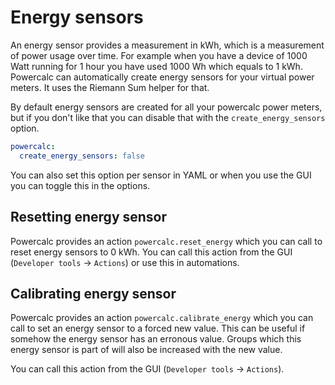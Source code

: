 # Energy sensors

An energy sensor provides a measurement in kWh, which is a measurement of power usage over time.
For example when you have a device of 1000 Watt running for 1 hour you have used 1000 Wh which equals to 1 kWh.
Powercalc can automatically create energy sensors for your virtual power meters. It uses the Riemann Sum helper for that.

By default energy sensors are created for all your powercalc power meters, but if you don't like that you can disable that with the `create_energy_sensors` option.

```yaml
powercalc:
  create_energy_sensors: false
```

You can also set this option per sensor in YAML or when you use the GUI you can toggle this in the options.

## Resetting energy sensor

Powercalc provides an action `powercalc.reset_energy` which you can call to reset energy sensors to 0 kWh.
You can call this action from the GUI (`Developer tools` -> `Actions`) or use this in automations.

## Calibrating energy sensor

Powercalc provides an action `powercalc.calibrate_energy` which you can call to set an energy sensor to a forced new value.
This can be useful if somehow the energy sensor has an erronous value.
Groups which this energy sensor is part of will also be increased with the new value.

You can call this action from the GUI (`Developer tools` -> `Actions`).
